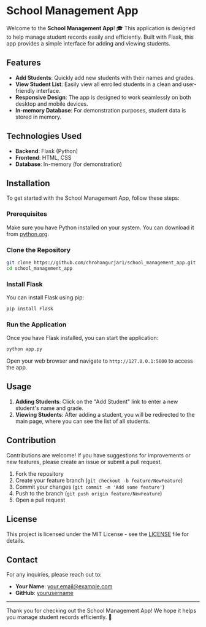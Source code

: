 
# School Management App

Welcome to the **School Management App**! 🎓 This application is designed to help manage student records easily and efficiently. Built with Flask, this app provides a simple interface for adding and viewing students.

## Features

- **Add Students**: Quickly add new students with their names and grades.
- **View Student List**: Easily view all enrolled students in a clean and user-friendly interface.
- **Responsive Design**: The app is designed to work seamlessly on both desktop and mobile devices.
- **In-memory Database**: For demonstration purposes, student data is stored in memory.

## Technologies Used

- **Backend**: Flask (Python)
- **Frontend**: HTML, CSS
- **Database**: In-memory (for demonstration)

## Installation

To get started with the School Management App, follow these steps:

### Prerequisites

Make sure you have Python installed on your system. You can download it from [python.org](https://www.python.org/downloads/).

### Clone the Repository

```bash
git clone https://github.com/chrohangurjar1/school_management_app.git
cd school_management_app
```

### Install Flask

You can install Flask using pip:

```bash
pip install Flask
```

### Run the Application

Once you have Flask installed, you can start the application:

```bash
python app.py
```

Open your web browser and navigate to `http://127.0.0.1:5000` to access the app.

## Usage

1. **Adding Students**: Click on the "Add Student" link to enter a new student's name and grade.
2. **Viewing Students**: After adding a student, you will be redirected to the main page, where you can see the list of all students.

## Contribution

Contributions are welcome! If you have suggestions for improvements or new features, please create an issue or submit a pull request.

1. Fork the repository
2. Create your feature branch (`git checkout -b feature/NewFeature`)
3. Commit your changes (`git commit -m 'Add some feature'`)
4. Push to the branch (`git push origin feature/NewFeature`)
5. Open a pull request

## License

This project is licensed under the MIT License - see the [LICENSE](LICENSE) file for details.

## Contact

For any inquiries, please reach out to:

- **Your Name**: [your.email@example.com](mailto:your.email@example.com)
- **GitHub**: [yourusername](https://github.com/chrohangurjar1)

---

Thank you for checking out the School Management App! We hope it helps you manage student records efficiently. 🚀
